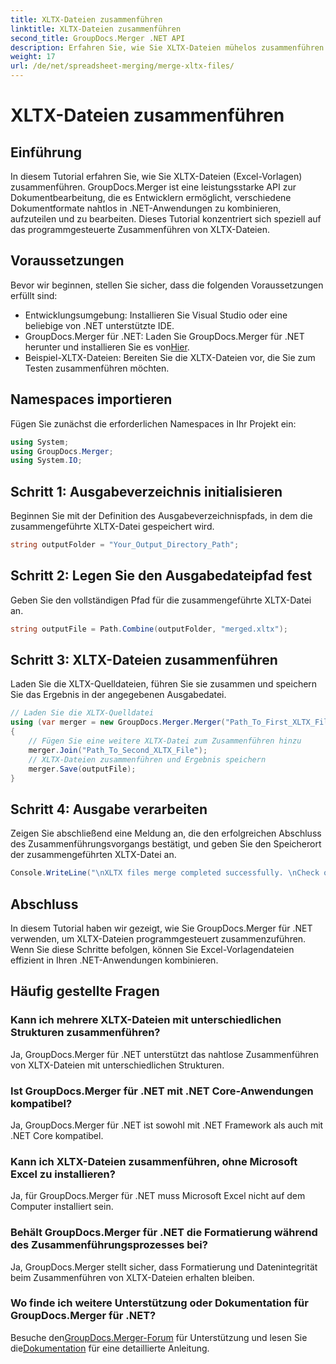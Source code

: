 ```yaml
---
title: XLTX-Dateien zusammenführen
linktitle: XLTX-Dateien zusammenführen
second_title: GroupDocs.Merger .NET API
description: Erfahren Sie, wie Sie XLTX-Dateien mühelos zusammenführen. Beginnen Sie mit dem Zusammenführen von XLTX-Dateien und optimieren Sie Ihre Dokumentenverwaltungsaufgaben effizient.
weight: 17
url: /de/net/spreadsheet-merging/merge-xltx-files/
---
```


# XLTX-Dateien zusammenführen

## Einführung
In diesem Tutorial erfahren Sie, wie Sie XLTX-Dateien (Excel-Vorlagen) zusammenführen. GroupDocs.Merger ist eine leistungsstarke API zur Dokumentbearbeitung, die es Entwicklern ermöglicht, verschiedene Dokumentformate nahtlos in .NET-Anwendungen zu kombinieren, aufzuteilen und zu bearbeiten. Dieses Tutorial konzentriert sich speziell auf das programmgesteuerte Zusammenführen von XLTX-Dateien.
## Voraussetzungen
Bevor wir beginnen, stellen Sie sicher, dass die folgenden Voraussetzungen erfüllt sind:
- Entwicklungsumgebung: Installieren Sie Visual Studio oder eine beliebige von .NET unterstützte IDE.
-  GroupDocs.Merger für .NET: Laden Sie GroupDocs.Merger für .NET herunter und installieren Sie es von[Hier](https://releases.groupdocs.com/merger/net/).
- Beispiel-XLTX-Dateien: Bereiten Sie die XLTX-Dateien vor, die Sie zum Testen zusammenführen möchten.

## Namespaces importieren
Fügen Sie zunächst die erforderlichen Namespaces in Ihr Projekt ein:
```csharp
using System; 
using GroupDocs.Merger;
using System.IO;
```
## Schritt 1: Ausgabeverzeichnis initialisieren
Beginnen Sie mit der Definition des Ausgabeverzeichnispfads, in dem die zusammengeführte XLTX-Datei gespeichert wird.
```csharp
string outputFolder = "Your_Output_Directory_Path";
```
## Schritt 2: Legen Sie den Ausgabedateipfad fest
Geben Sie den vollständigen Pfad für die zusammengeführte XLTX-Datei an.
```csharp
string outputFile = Path.Combine(outputFolder, "merged.xltx");
```
## Schritt 3: XLTX-Dateien zusammenführen
Laden Sie die XLTX-Quelldateien, führen Sie sie zusammen und speichern Sie das Ergebnis in der angegebenen Ausgabedatei.
```csharp
// Laden Sie die XLTX-Quelldatei
using (var merger = new GroupDocs.Merger.Merger("Path_To_First_XLTX_File"))
{
    // Fügen Sie eine weitere XLTX-Datei zum Zusammenführen hinzu
    merger.Join("Path_To_Second_XLTX_File");
    // XLTX-Dateien zusammenführen und Ergebnis speichern
    merger.Save(outputFile);
}
```
## Schritt 4: Ausgabe verarbeiten
Zeigen Sie abschließend eine Meldung an, die den erfolgreichen Abschluss des Zusammenführungsvorgangs bestätigt, und geben Sie den Speicherort der zusammengeführten XLTX-Datei an.
```csharp
Console.WriteLine("\nXLTX files merge completed successfully. \nCheck output in {0}", outputFolder);
```

## Abschluss
In diesem Tutorial haben wir gezeigt, wie Sie GroupDocs.Merger für .NET verwenden, um XLTX-Dateien programmgesteuert zusammenzuführen. Wenn Sie diese Schritte befolgen, können Sie Excel-Vorlagendateien effizient in Ihren .NET-Anwendungen kombinieren.

## Häufig gestellte Fragen
### Kann ich mehrere XLTX-Dateien mit unterschiedlichen Strukturen zusammenführen?
Ja, GroupDocs.Merger für .NET unterstützt das nahtlose Zusammenführen von XLTX-Dateien mit unterschiedlichen Strukturen.
### Ist GroupDocs.Merger für .NET mit .NET Core-Anwendungen kompatibel?
Ja, GroupDocs.Merger für .NET ist sowohl mit .NET Framework als auch mit .NET Core kompatibel.
### Kann ich XLTX-Dateien zusammenführen, ohne Microsoft Excel zu installieren?
Ja, für GroupDocs.Merger für .NET muss Microsoft Excel nicht auf dem Computer installiert sein.
### Behält GroupDocs.Merger für .NET die Formatierung während des Zusammenführungsprozesses bei?
Ja, GroupDocs.Merger stellt sicher, dass Formatierung und Datenintegrität beim Zusammenführen von XLTX-Dateien erhalten bleiben.
### Wo finde ich weitere Unterstützung oder Dokumentation für GroupDocs.Merger für .NET?
 Besuche den[GroupDocs.Merger-Forum](https://forum.groupdocs.com/c/merger/32) für Unterstützung und lesen Sie die[Dokumentation](https://tutorials.groupdocs.com/merger/net/) für eine detaillierte Anleitung.